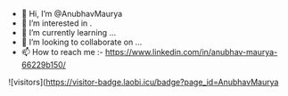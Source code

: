 - 👋 Hi, I’m @AnubhavMaurya
- 👀 I’m interested in .
- 🌱 I’m currently learning ...
- 💞️ I’m looking to collaborate on ...
- 📫 How to reach me :- https://www.linkedin.com/in/anubhav-maurya-66229b150/


![visitors](https://visitor-badge.laobi.icu/badge?page_id=AnubhavMaurya 
 
<!---
AnubhavMaurya/AnubhavMaurya is a ✨ special ✨ repository because its `README.md` (this file) appears on your GitHub profile.
You can click the Preview link to take a look at your changes.
--->
